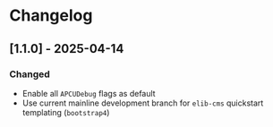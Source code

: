 
# Changelog

## [1.1.0] - 2025-04-14

### Changed

- Enable all `APCUDebug` flags as default
- Use current mainline development branch for `elib-cms` quickstart templating (`bootstrap4`)


